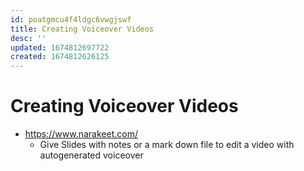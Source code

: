 ```yaml
---
id: poatgmcu4f4ldgc6vwgjswf
title: Creating Voiceover Videos
desc: ''
updated: 1674812697722
created: 1674812626125
---
```

# Creating Voiceover Videos

- https://www.narakeet.com/
  - Give Slides with notes or a mark down file to edit a video with autogenerated voiceover
